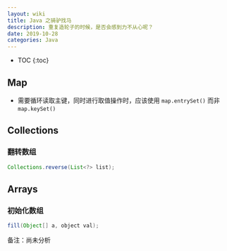 ```yaml
---
layout: wiki
title: Java 之骑驴找马
description: 重复造轮子的时候，是否会感到力不从心呢？
date: 2019-10-28
categories: Java
---
```


* TOC
{:toc}

## Map

* 需要循环读取主键，同时进行取值操作时，应该使用 `map.entrySet()` 而非 `map.keySet()`

## Collections

### 翻转数组

```java
Collections.reverse(List<?> list);
```

## Arrays

### 初始化数组

```java
fill(Object[] a, object val);
```

备注：尚未分析